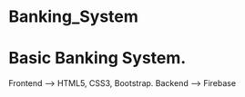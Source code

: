 # Banking_System  
# Basic Banking System.  
Frontend --> HTML5, CSS3, Bootstrap.
Backend --> Firebase

